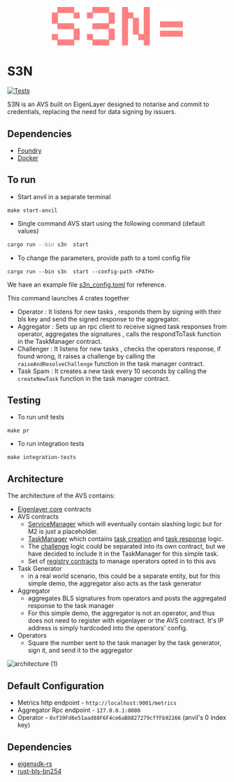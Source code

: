 <p align="center">
  <img src="./assets/s3n.png" width="300" alt="0xzero.org" />
</p>

# S3N

[![Tests](https://github.com/0xZeroLabs/s3n/actions/workflows/integration.yml/badge.svg)](https://github.com/0xZeroLabs/s3n/actions/workflows/integration.yml)

S3N is an AVS built on EigenLayer designed to notarise and commit to credentials, replacing the need for data signing by issuers.

## Dependencies

- [Foundry](https://github.com/foundry-rs/foundry)
- [Docker](https://www.docker.com/) 


## To run 

- Start anvil in a separate terminal 
```
make start-anvil
```

- Single command AVS start using the following command (default values)

```bash
cargo run --bin s3n  start
```

- To change the parameters, provide path to a toml config file 
```
cargo run --bin s3n  start --config-path <PATH>
```
We have an example file [s3n_config.toml](https://github.com/0xZeroLabs/s3n/tree/master/s3n_config.toml) for reference.

This command launches 4 crates together 
- Operator : It listens for new tasks , responds them by signing with their bls key and send the signed response to the aggregator.
- Aggregator : Sets up an rpc client to receive signed task responses from operator, aggregates the signatures , calls the respondToTask function in the TaskManager contract.
- Challenger : It listens for new tasks , checks the operators response, if found wrong, it raises a challenge by calling the `raiseAndResolveChallenge` function in the task manager contract.
- Task Spam : It creates a new task every 10 seconds by calling the `createNewTask` function in the task manager contract.


## Testing 

- To run unit tests
```
make pr
```

- To run integration tests 
```
make integration-tests
```

## Architecture

The architecture of the AVS contains:

- [Eigenlayer core](https://github.com/Layr-Labs/eigenlayer-contracts/tree/master) contracts
- AVS contracts
  - [ServiceManager](contracts/src/S3NServiceManager.sol) which will eventually contain slashing logic but for M2 is just a placeholder.
  - [TaskManager](contracts/src/S3NTaskManager.sol) which contains [task creation](contracts/src/S3NTaskManager.sol#L83) and [task response](contracts/src/S3NTaskManager.sol#L102) logic.
  - The [challenge](contracts/src/S3NTaskManager.sol#L176) logic could be separated into its own contract, but we have decided to include it in the TaskManager for this simple task.
  - Set of [registry contracts](https://github.com/Layr-Labs/eigenlayer-middleware) to manage operators opted in to this avs
- Task Generator
  - in a real world scenario, this could be a separate entity, but for this simple demo, the aggregator also acts as the task generator
- Aggregator
  - aggregates BLS signatures from operators and posts the aggregated response to the task manager
  - For this simple demo, the aggregator is not an operator, and thus does not need to register with eigenlayer or the AVS contract. It's IP address is simply hardcoded into the operators' config.
- Operators
  - Square the number sent to the task manager by the task generator, sign it, and send it to the aggregator

 ![architecture (1)](https://github.com/user-attachments/assets/389349cd-931f-448c-bf2c-ea49af133542)


## Default Configuration
- Metrics http endpoint - `http://localhost:9001/metrics`
- Aggregator Rpc endpoint - `127.0.0.1:8080`
- Operator - `0xf39Fd6e51aad88F6F4ce6aB8827279cffFb92266` (anvil's 0 index key)


## Dependencies 
- [eigensdk-rs](https://github.com/Layr-Labs/eigensdk-rs)
- [rust-bls-bn254](https://github.com/Layr-Labs/rust-bls-bn254/tree/main) 



